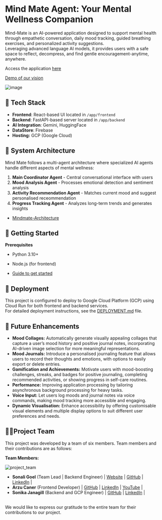 # Mind Mate Agent: Your Mental Wellness Companion
Mind-Mate is an AI-powered application designed to support mental health through empathetic conversation, daily mood tracking, guided breathing exercises, and personalized activity suggestions. </br> Leveraging advanced language AI models, it provides users with a safe space to reflect, decompress, and find gentle encouragement-anytime, anywhere.

Access the application [here](https://mindmate-frontend-6xntrakg7q-nw.a.run.app/) 

[Demo of our vision](https://youtu.be/YGvHOv5sngU) 

![image](https://github.com/user-attachments/assets/a5ab2dff-4d32-42aa-b593-d845bfe2ed79)


## 🧰 Tech Stack
- **Frontend**: React-based UI located in `/app/frontend`
- **Backend**: FastAPI-based server located in `/app/backend`
- **AI Integration**: Gemini, HuggingFace
- **DataStore**: Firebase
- **Hosting:** GCP (Google Cloud)


## 🧱 System Architecture

Mind Mate follows a multi-agent architecture where specialized AI agents handle different aspects of mental wellness:

1. **Main Coordinator Agent** - Central conversational interface with users
2. **Mood Analysis Agent** - Processes emotional detection and sentiment analysis
3. **Activity Recommendation Agent** - Matches current mood and suggest personalised receommendation
4. **Progress Tracking Agent** - Analyzes long-term trends and generates insights

- [Mindmate-Architecture](mindmate-architecture.md)

## 🚀 Getting Started

**Prerequisites**
- Python 3.10+
- Node.js (for frontend)

- [Guide to get started](DevelopersGuide.md)


## 📡 Deployment

This project is configured to deploy to Google Cloud Platform (GCP) using Cloud Run for both frontend and backend services. 
</br> For detailed deployment instructions, see the [DEPLOYMENT.md](DEPLOYMENT.md) file.


## 🔮 Future Enhancements

- **Mood Collages:** Automatically generate visually appealing collages that capture a user’s mood history and positive journal notes, incorporating AI-driven image selection for more meaningful representations.
- **Mood Journals:** Introduce a personalised journaling feature that allows users to record their thoughts and emotions, with options to easily export or delete entries.
- **Gamification and Achievements:** Motivate users with mood-boosting challenges, streaks, and badges for positive journaling, completing recommended activities, or showing progress in self-care routines.
- **Performance:** Improving application processing by tailoring asynchronous background processing for heavy tasks.
- **Voice Input:** Let users log moods and journal notes via voice commands, making mood tracking more accessible and engaging.
- **Dynamic Visualisation:** Enhance accessibility by offering customisable visual elements and multiple display options to suit different user preferences and needs.

## 🌟🤝Project Team
This project was developed by a team of six members. Team members and their contributions are as follows:

**Team Members:**

![project_team](https://github.com/user-attachments/assets/02d72b8e-87dd-4bfe-b535-36732702b856)

- **Sonali Goel** (Team Lead | Backend Engineer) | [Website](https://sonaligoel.carrd.co/) | [GitHub](https://github.com/goelsonali) | [LinkedIn](https://www.linkedin.com/in/sonali-goel-tech/) | 
- **Arzu Caner** (Frontend Developer) | [GitHub](https://github.com/arzucaner) | [LinkedIn](https://www.linkedin.com/in/arzucaner/) | [YouTube](@Codearz) |
- **Sonika Janagill** (Backend and GCP Engineer) | [GitHub](https://github.com/sjanagill) | [LinkedIn](https://www.linkedin.com/in/sonikaj/) | 

</br>We would like to express our gratitude to the entire team for their contributions to our project.
